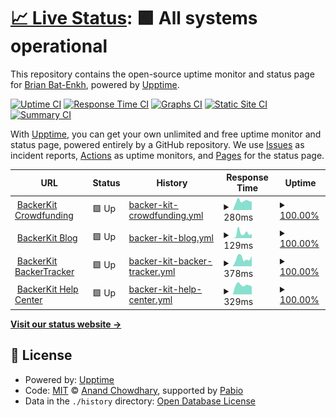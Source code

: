# [📈 Live Status](https://shijir0927.github.io/bk-status-page): <!--live status--> **🟩 All systems operational**

This repository contains the open-source uptime monitor and status page for [Brian Bat-Enkh](shijirbat.com), powered by [Upptime](https://github.com/upptime/upptime).

[![Uptime CI](https://github.com/shijir0927/bk-status-page/workflows/Uptime%20CI/badge.svg)](https://github.com/shijir0927/bk-status-page/actions?query=workflow%3A%22Uptime+CI%22)
[![Response Time CI](https://github.com/shijir0927/bk-status-page/workflows/Response%20Time%20CI/badge.svg)](https://github.com/shijir0927/bk-status-page/actions?query=workflow%3A%22Response+Time+CI%22)
[![Graphs CI](https://github.com/shijir0927/bk-status-page/workflows/Graphs%20CI/badge.svg)](https://github.com/shijir0927/bk-status-page/actions?query=workflow%3A%22Graphs+CI%22)
[![Static Site CI](https://github.com/shijir0927/bk-status-page/workflows/Static%20Site%20CI/badge.svg)](https://github.com/shijir0927/bk-status-page/actions?query=workflow%3A%22Static+Site+CI%22)
[![Summary CI](https://github.com/shijir0927/bk-status-page/workflows/Summary%20CI/badge.svg)](https://github.com/shijir0927/bk-status-page/actions?query=workflow%3A%22Summary+CI%22)

With [Upptime](https://upptime.js.org), you can get your own unlimited and free uptime monitor and status page, powered entirely by a GitHub repository. We use [Issues](https://github.com/shijir0927/bk-status-page/issues) as incident reports, [Actions](https://github.com/shijir0927/bk-status-page/actions) as uptime monitors, and [Pages](https://shijir0927.github.io/bk-status-page) for the status page.

<!--start: status pages-->
<!-- This summary is generated by Upptime (https://github.com/upptime/upptime) -->
<!-- Do not edit this manually, your changes will be overwritten -->
<!-- prettier-ignore -->
| URL | Status | History | Response Time | Uptime |
| --- | ------ | ------- | ------------- | ------ |
| <img alt="" src="https://icons.duckduckgo.com/ip3/www.backerkit.com.ico" height="13"> [BackerKit Crowdfunding](https://www.backerkit.com/) | 🟩 Up | [backer-kit-crowdfunding.yml](https://github.com/shijir0927/bk-status-page/commits/HEAD/history/backer-kit-crowdfunding.yml) | <details><summary><img alt="Response time graph" src="./graphs/backer-kit-crowdfunding/response-time-week.png" height="20"> 280ms</summary><br><a href="https://shijir0927.github.io/bk-status-page/history/backer-kit-crowdfunding"><img alt="Response time 265" src="https://img.shields.io/endpoint?url=https%3A%2F%2Fraw.githubusercontent.com%2Fshijir0927%2Fbk-status-page%2FHEAD%2Fapi%2Fbacker-kit-crowdfunding%2Fresponse-time.json"></a><br><a href="https://shijir0927.github.io/bk-status-page/history/backer-kit-crowdfunding"><img alt="24-hour response time 254" src="https://img.shields.io/endpoint?url=https%3A%2F%2Fraw.githubusercontent.com%2Fshijir0927%2Fbk-status-page%2FHEAD%2Fapi%2Fbacker-kit-crowdfunding%2Fresponse-time-day.json"></a><br><a href="https://shijir0927.github.io/bk-status-page/history/backer-kit-crowdfunding"><img alt="7-day response time 280" src="https://img.shields.io/endpoint?url=https%3A%2F%2Fraw.githubusercontent.com%2Fshijir0927%2Fbk-status-page%2FHEAD%2Fapi%2Fbacker-kit-crowdfunding%2Fresponse-time-week.json"></a><br><a href="https://shijir0927.github.io/bk-status-page/history/backer-kit-crowdfunding"><img alt="30-day response time 269" src="https://img.shields.io/endpoint?url=https%3A%2F%2Fraw.githubusercontent.com%2Fshijir0927%2Fbk-status-page%2FHEAD%2Fapi%2Fbacker-kit-crowdfunding%2Fresponse-time-month.json"></a><br><a href="https://shijir0927.github.io/bk-status-page/history/backer-kit-crowdfunding"><img alt="1-year response time 265" src="https://img.shields.io/endpoint?url=https%3A%2F%2Fraw.githubusercontent.com%2Fshijir0927%2Fbk-status-page%2FHEAD%2Fapi%2Fbacker-kit-crowdfunding%2Fresponse-time-year.json"></a></details> | <details><summary><a href="https://shijir0927.github.io/bk-status-page/history/backer-kit-crowdfunding">100.00%</a></summary><a href="https://shijir0927.github.io/bk-status-page/history/backer-kit-crowdfunding"><img alt="All-time uptime 99.99%" src="https://img.shields.io/endpoint?url=https%3A%2F%2Fraw.githubusercontent.com%2Fshijir0927%2Fbk-status-page%2FHEAD%2Fapi%2Fbacker-kit-crowdfunding%2Fuptime.json"></a><br><a href="https://shijir0927.github.io/bk-status-page/history/backer-kit-crowdfunding"><img alt="24-hour uptime 100.00%" src="https://img.shields.io/endpoint?url=https%3A%2F%2Fraw.githubusercontent.com%2Fshijir0927%2Fbk-status-page%2FHEAD%2Fapi%2Fbacker-kit-crowdfunding%2Fuptime-day.json"></a><br><a href="https://shijir0927.github.io/bk-status-page/history/backer-kit-crowdfunding"><img alt="7-day uptime 100.00%" src="https://img.shields.io/endpoint?url=https%3A%2F%2Fraw.githubusercontent.com%2Fshijir0927%2Fbk-status-page%2FHEAD%2Fapi%2Fbacker-kit-crowdfunding%2Fuptime-week.json"></a><br><a href="https://shijir0927.github.io/bk-status-page/history/backer-kit-crowdfunding"><img alt="30-day uptime 100.00%" src="https://img.shields.io/endpoint?url=https%3A%2F%2Fraw.githubusercontent.com%2Fshijir0927%2Fbk-status-page%2FHEAD%2Fapi%2Fbacker-kit-crowdfunding%2Fuptime-month.json"></a><br><a href="https://shijir0927.github.io/bk-status-page/history/backer-kit-crowdfunding"><img alt="1-year uptime 99.99%" src="https://img.shields.io/endpoint?url=https%3A%2F%2Fraw.githubusercontent.com%2Fshijir0927%2Fbk-status-page%2FHEAD%2Fapi%2Fbacker-kit-crowdfunding%2Fuptime-year.json"></a></details>
| <img alt="" src="https://icons.duckduckgo.com/ip3/www.backerkit.com.ico" height="13"> [BackerKit Blog](https://www.backerkit.com/blog/) | 🟩 Up | [backer-kit-blog.yml](https://github.com/shijir0927/bk-status-page/commits/HEAD/history/backer-kit-blog.yml) | <details><summary><img alt="Response time graph" src="./graphs/backer-kit-blog/response-time-week.png" height="20"> 129ms</summary><br><a href="https://shijir0927.github.io/bk-status-page/history/backer-kit-blog"><img alt="Response time 266" src="https://img.shields.io/endpoint?url=https%3A%2F%2Fraw.githubusercontent.com%2Fshijir0927%2Fbk-status-page%2FHEAD%2Fapi%2Fbacker-kit-blog%2Fresponse-time.json"></a><br><a href="https://shijir0927.github.io/bk-status-page/history/backer-kit-blog"><img alt="24-hour response time 113" src="https://img.shields.io/endpoint?url=https%3A%2F%2Fraw.githubusercontent.com%2Fshijir0927%2Fbk-status-page%2FHEAD%2Fapi%2Fbacker-kit-blog%2Fresponse-time-day.json"></a><br><a href="https://shijir0927.github.io/bk-status-page/history/backer-kit-blog"><img alt="7-day response time 129" src="https://img.shields.io/endpoint?url=https%3A%2F%2Fraw.githubusercontent.com%2Fshijir0927%2Fbk-status-page%2FHEAD%2Fapi%2Fbacker-kit-blog%2Fresponse-time-week.json"></a><br><a href="https://shijir0927.github.io/bk-status-page/history/backer-kit-blog"><img alt="30-day response time 91" src="https://img.shields.io/endpoint?url=https%3A%2F%2Fraw.githubusercontent.com%2Fshijir0927%2Fbk-status-page%2FHEAD%2Fapi%2Fbacker-kit-blog%2Fresponse-time-month.json"></a><br><a href="https://shijir0927.github.io/bk-status-page/history/backer-kit-blog"><img alt="1-year response time 266" src="https://img.shields.io/endpoint?url=https%3A%2F%2Fraw.githubusercontent.com%2Fshijir0927%2Fbk-status-page%2FHEAD%2Fapi%2Fbacker-kit-blog%2Fresponse-time-year.json"></a></details> | <details><summary><a href="https://shijir0927.github.io/bk-status-page/history/backer-kit-blog">100.00%</a></summary><a href="https://shijir0927.github.io/bk-status-page/history/backer-kit-blog"><img alt="All-time uptime 100.00%" src="https://img.shields.io/endpoint?url=https%3A%2F%2Fraw.githubusercontent.com%2Fshijir0927%2Fbk-status-page%2FHEAD%2Fapi%2Fbacker-kit-blog%2Fuptime.json"></a><br><a href="https://shijir0927.github.io/bk-status-page/history/backer-kit-blog"><img alt="24-hour uptime 100.00%" src="https://img.shields.io/endpoint?url=https%3A%2F%2Fraw.githubusercontent.com%2Fshijir0927%2Fbk-status-page%2FHEAD%2Fapi%2Fbacker-kit-blog%2Fuptime-day.json"></a><br><a href="https://shijir0927.github.io/bk-status-page/history/backer-kit-blog"><img alt="7-day uptime 100.00%" src="https://img.shields.io/endpoint?url=https%3A%2F%2Fraw.githubusercontent.com%2Fshijir0927%2Fbk-status-page%2FHEAD%2Fapi%2Fbacker-kit-blog%2Fuptime-week.json"></a><br><a href="https://shijir0927.github.io/bk-status-page/history/backer-kit-blog"><img alt="30-day uptime 100.00%" src="https://img.shields.io/endpoint?url=https%3A%2F%2Fraw.githubusercontent.com%2Fshijir0927%2Fbk-status-page%2FHEAD%2Fapi%2Fbacker-kit-blog%2Fuptime-month.json"></a><br><a href="https://shijir0927.github.io/bk-status-page/history/backer-kit-blog"><img alt="1-year uptime 100.00%" src="https://img.shields.io/endpoint?url=https%3A%2F%2Fraw.githubusercontent.com%2Fshijir0927%2Fbk-status-page%2FHEAD%2Fapi%2Fbacker-kit-blog%2Fuptime-year.json"></a></details>
| <img alt="" src="https://icons.duckduckgo.com/ip3/www.backerkit.com.ico" height="13"> [BackerKit BackerTracker](https://www.backerkit.com/backertracker) | 🟩 Up | [backer-kit-backer-tracker.yml](https://github.com/shijir0927/bk-status-page/commits/HEAD/history/backer-kit-backer-tracker.yml) | <details><summary><img alt="Response time graph" src="./graphs/backer-kit-backer-tracker/response-time-week.png" height="20"> 378ms</summary><br><a href="https://shijir0927.github.io/bk-status-page/history/backer-kit-backer-tracker"><img alt="Response time 302" src="https://img.shields.io/endpoint?url=https%3A%2F%2Fraw.githubusercontent.com%2Fshijir0927%2Fbk-status-page%2FHEAD%2Fapi%2Fbacker-kit-backer-tracker%2Fresponse-time.json"></a><br><a href="https://shijir0927.github.io/bk-status-page/history/backer-kit-backer-tracker"><img alt="24-hour response time 483" src="https://img.shields.io/endpoint?url=https%3A%2F%2Fraw.githubusercontent.com%2Fshijir0927%2Fbk-status-page%2FHEAD%2Fapi%2Fbacker-kit-backer-tracker%2Fresponse-time-day.json"></a><br><a href="https://shijir0927.github.io/bk-status-page/history/backer-kit-backer-tracker"><img alt="7-day response time 378" src="https://img.shields.io/endpoint?url=https%3A%2F%2Fraw.githubusercontent.com%2Fshijir0927%2Fbk-status-page%2FHEAD%2Fapi%2Fbacker-kit-backer-tracker%2Fresponse-time-week.json"></a><br><a href="https://shijir0927.github.io/bk-status-page/history/backer-kit-backer-tracker"><img alt="30-day response time 351" src="https://img.shields.io/endpoint?url=https%3A%2F%2Fraw.githubusercontent.com%2Fshijir0927%2Fbk-status-page%2FHEAD%2Fapi%2Fbacker-kit-backer-tracker%2Fresponse-time-month.json"></a><br><a href="https://shijir0927.github.io/bk-status-page/history/backer-kit-backer-tracker"><img alt="1-year response time 302" src="https://img.shields.io/endpoint?url=https%3A%2F%2Fraw.githubusercontent.com%2Fshijir0927%2Fbk-status-page%2FHEAD%2Fapi%2Fbacker-kit-backer-tracker%2Fresponse-time-year.json"></a></details> | <details><summary><a href="https://shijir0927.github.io/bk-status-page/history/backer-kit-backer-tracker">100.00%</a></summary><a href="https://shijir0927.github.io/bk-status-page/history/backer-kit-backer-tracker"><img alt="All-time uptime 99.99%" src="https://img.shields.io/endpoint?url=https%3A%2F%2Fraw.githubusercontent.com%2Fshijir0927%2Fbk-status-page%2FHEAD%2Fapi%2Fbacker-kit-backer-tracker%2Fuptime.json"></a><br><a href="https://shijir0927.github.io/bk-status-page/history/backer-kit-backer-tracker"><img alt="24-hour uptime 100.00%" src="https://img.shields.io/endpoint?url=https%3A%2F%2Fraw.githubusercontent.com%2Fshijir0927%2Fbk-status-page%2FHEAD%2Fapi%2Fbacker-kit-backer-tracker%2Fuptime-day.json"></a><br><a href="https://shijir0927.github.io/bk-status-page/history/backer-kit-backer-tracker"><img alt="7-day uptime 100.00%" src="https://img.shields.io/endpoint?url=https%3A%2F%2Fraw.githubusercontent.com%2Fshijir0927%2Fbk-status-page%2FHEAD%2Fapi%2Fbacker-kit-backer-tracker%2Fuptime-week.json"></a><br><a href="https://shijir0927.github.io/bk-status-page/history/backer-kit-backer-tracker"><img alt="30-day uptime 100.00%" src="https://img.shields.io/endpoint?url=https%3A%2F%2Fraw.githubusercontent.com%2Fshijir0927%2Fbk-status-page%2FHEAD%2Fapi%2Fbacker-kit-backer-tracker%2Fuptime-month.json"></a><br><a href="https://shijir0927.github.io/bk-status-page/history/backer-kit-backer-tracker"><img alt="1-year uptime 99.99%" src="https://img.shields.io/endpoint?url=https%3A%2F%2Fraw.githubusercontent.com%2Fshijir0927%2Fbk-status-page%2FHEAD%2Fapi%2Fbacker-kit-backer-tracker%2Fuptime-year.json"></a></details>
| <img alt="" src="https://icons.duckduckgo.com/ip3/help.backerkit.com.ico" height="13"> [BackerKit Help Center](https://help.backerkit.com/) | 🟩 Up | [backer-kit-help-center.yml](https://github.com/shijir0927/bk-status-page/commits/HEAD/history/backer-kit-help-center.yml) | <details><summary><img alt="Response time graph" src="./graphs/backer-kit-help-center/response-time-week.png" height="20"> 329ms</summary><br><a href="https://shijir0927.github.io/bk-status-page/history/backer-kit-help-center"><img alt="Response time 295" src="https://img.shields.io/endpoint?url=https%3A%2F%2Fraw.githubusercontent.com%2Fshijir0927%2Fbk-status-page%2FHEAD%2Fapi%2Fbacker-kit-help-center%2Fresponse-time.json"></a><br><a href="https://shijir0927.github.io/bk-status-page/history/backer-kit-help-center"><img alt="24-hour response time 281" src="https://img.shields.io/endpoint?url=https%3A%2F%2Fraw.githubusercontent.com%2Fshijir0927%2Fbk-status-page%2FHEAD%2Fapi%2Fbacker-kit-help-center%2Fresponse-time-day.json"></a><br><a href="https://shijir0927.github.io/bk-status-page/history/backer-kit-help-center"><img alt="7-day response time 329" src="https://img.shields.io/endpoint?url=https%3A%2F%2Fraw.githubusercontent.com%2Fshijir0927%2Fbk-status-page%2FHEAD%2Fapi%2Fbacker-kit-help-center%2Fresponse-time-week.json"></a><br><a href="https://shijir0927.github.io/bk-status-page/history/backer-kit-help-center"><img alt="30-day response time 298" src="https://img.shields.io/endpoint?url=https%3A%2F%2Fraw.githubusercontent.com%2Fshijir0927%2Fbk-status-page%2FHEAD%2Fapi%2Fbacker-kit-help-center%2Fresponse-time-month.json"></a><br><a href="https://shijir0927.github.io/bk-status-page/history/backer-kit-help-center"><img alt="1-year response time 295" src="https://img.shields.io/endpoint?url=https%3A%2F%2Fraw.githubusercontent.com%2Fshijir0927%2Fbk-status-page%2FHEAD%2Fapi%2Fbacker-kit-help-center%2Fresponse-time-year.json"></a></details> | <details><summary><a href="https://shijir0927.github.io/bk-status-page/history/backer-kit-help-center">100.00%</a></summary><a href="https://shijir0927.github.io/bk-status-page/history/backer-kit-help-center"><img alt="All-time uptime 100.00%" src="https://img.shields.io/endpoint?url=https%3A%2F%2Fraw.githubusercontent.com%2Fshijir0927%2Fbk-status-page%2FHEAD%2Fapi%2Fbacker-kit-help-center%2Fuptime.json"></a><br><a href="https://shijir0927.github.io/bk-status-page/history/backer-kit-help-center"><img alt="24-hour uptime 100.00%" src="https://img.shields.io/endpoint?url=https%3A%2F%2Fraw.githubusercontent.com%2Fshijir0927%2Fbk-status-page%2FHEAD%2Fapi%2Fbacker-kit-help-center%2Fuptime-day.json"></a><br><a href="https://shijir0927.github.io/bk-status-page/history/backer-kit-help-center"><img alt="7-day uptime 100.00%" src="https://img.shields.io/endpoint?url=https%3A%2F%2Fraw.githubusercontent.com%2Fshijir0927%2Fbk-status-page%2FHEAD%2Fapi%2Fbacker-kit-help-center%2Fuptime-week.json"></a><br><a href="https://shijir0927.github.io/bk-status-page/history/backer-kit-help-center"><img alt="30-day uptime 100.00%" src="https://img.shields.io/endpoint?url=https%3A%2F%2Fraw.githubusercontent.com%2Fshijir0927%2Fbk-status-page%2FHEAD%2Fapi%2Fbacker-kit-help-center%2Fuptime-month.json"></a><br><a href="https://shijir0927.github.io/bk-status-page/history/backer-kit-help-center"><img alt="1-year uptime 100.00%" src="https://img.shields.io/endpoint?url=https%3A%2F%2Fraw.githubusercontent.com%2Fshijir0927%2Fbk-status-page%2FHEAD%2Fapi%2Fbacker-kit-help-center%2Fuptime-year.json"></a></details>

<!--end: status pages-->

[**Visit our status website →**](https://shijir0927.github.io/bk-status-page)

## 📄 License

- Powered by: [Upptime](https://github.com/upptime/upptime)
- Code: [MIT](./LICENSE) © [Anand Chowdhary](https://anandchowdhary.com), supported by [Pabio](https://pabio.com)
- Data in the `./history` directory: [Open Database License](https://opendatacommons.org/licenses/odbl/1-0/)
